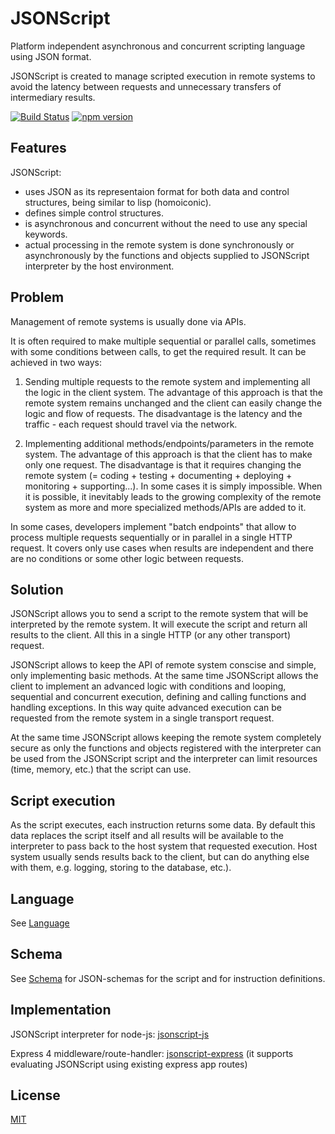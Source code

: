 # JSONScript

Platform independent asynchronous and concurrent scripting language using JSON format.

JSONScript is created to manage scripted execution in remote systems to avoid the latency between requests and unnecessary transfers of intermediary results.

[![Build Status](https://travis-ci.org/JSONScript/jsonscript.svg?branch=master)](https://travis-ci.org/JSONScript/jsonscript)
[![npm version](https://badge.fury.io/js/jsonscript.svg)](https://www.npmjs.com/package/jsonscript)


## Features

JSONScript:

- uses JSON as its representaion format for both data and control structures, being similar to lisp (homoiconic).
- defines simple control structures.
- is asynchronous and concurrent without the need to use any special keywords.
- actual processing in the remote system is done synchronously or asynchronously by the functions and objects supplied to JSONScript interpreter by the host environment.


## Problem

Management of remote systems is usually done via APIs.

It is often required to make multiple sequential or parallel calls, sometimes with some conditions between calls, to get the required result. It can be achieved in two ways:

1. Sending multiple requests to the remote system and implementing all the logic in the client system. The advantage of this approach is that the remote system remains unchanged and the client can easily change the logic and flow of requests. The disadvantage is the latency and the traffic - each request should travel via the network.

2. Implementing additional methods/endpoints/parameters in the remote system. The advantage of this approach is that the client has to make only one request. The disadvantage is that it requires changing the remote system (= coding + testing + documenting + deploying + monitoring + supporting...). In some cases it is simply impossible. When it is possible, it inevitably leads to the growing complexity of the remote system as more and more specialized methods/APIs are added to it. 

In some cases, developers implement "batch endpoints" that allow to process multiple requests sequentially or in parallel in a single HTTP request. It covers only use cases when results are independent and there are no conditions or some other logic between requests.


## Solution

JSONScript allows you to send a script to the remote system that will be interpreted by the remote system. It will execute the script and return all results to the client. All this in a single HTTP (or any other transport) request.

JSONScript allows to keep the API of remote system conscise and simple, only implementing basic methods. At the same time JSONScript allows the client to implement an advanced logic with conditions and looping, sequential and concurrent execution, defining and calling functions and handling exceptions. In this way quite advanced execution can be requested from the remote system in a single transport request.

At the same time JSONScript allows keeping the remote system completely secure as only the functions and objects registered with the interpreter can be used from the JSONScript script and the interpreter can limit resources (time, memory, etc.) that the script can use.


## Script execution

As the script executes, each instruction returns some data. By default this data replaces the script itself and all results will be available to the interpreter to pass back to the host system that requested execution. Host system usually sends results back to the client, but can do anything else with them, e.g. logging, storing to the database, etc.).


## Language

See [Language](https://github.com/JSONScript/jsonscript/blob/master/LANGUAGE.md)


## Schema

See [Schema](https://github.com/JSONScript/jsonscript/blob/master/SCHEMA.md) for JSON-schemas for the script and for instruction definitions.


## Implementation

JSONScript interpreter for node-js: [jsonscript-js](https://github.com/epoberezkin/jsonscript-js)

Express 4 middleware/route-handler: [jsonscript-express](https://github.com/JSONScript/jsonscript-express) (it supports evaluating JSONScript using existing express app routes)


## License

[MIT](https://github.com/JSONScript/jsonscript/blob/master/LICENSE)
